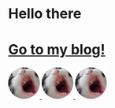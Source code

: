 # Hello there

# [Go to my blog!](https://tsev.dev)

[![Close-up of Tim’s cat yawning](./images/cat.png) ![Close-up of Tim’s cat yawning](./images/cat.png) ![Close-up of Tim’s cat yawning](./images/cat.png)](https://tsev.dev)

